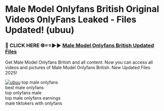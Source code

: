 # Male Model Onlyfans British Original Videos 0nlyFans Leaked - Files Updated! (ubuu)

<h3>🔴 CLICK HERE 🌐==►► <a href="https://tinyurl.com/3hn5wdd3" rel="nofollow">Male Model Onlyfans British Updated Files</a></h3>

Get Male Model Onlyfans British and all content. Now you can access all videos and pictures of Male Model Onlyfans British. New Updated Files 2025!

[![ubuu](https://i.imgur.com/4HnBqBT.gif)](https://tinyurl.com/3hn5wdd3)
top male onlyfans<br>
best male onlyfans<br>
top onlyfans male<br>
top male onlyfans earnings<br>
male tiktokers with onlyfans